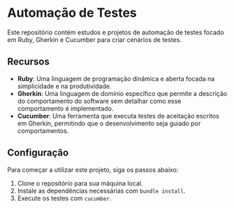 # Automação de Testes

Este repositório contém estudos e projetos de automação de testes focado em Ruby, Gherkin e Cucumber para criar cenários de testes.

## Recursos

- **Ruby**: Uma linguagem de programação dinâmica e aberta focada na simplicidade e na produtividade.
- **Gherkin**: Uma linguagem de domínio específico que permite a descrição do comportamento do software sem detalhar como esse comportamento é implementado.
- **Cucumber**: Uma ferramenta que executa testes de aceitação escritos em Gherkin, permitindo que o desenvolvimento seja guiado por comportamentos.
  
## Configuração

Para começar a utilizar este projeto, siga os passos abaixo:

1. Clone o repositório para sua máquina local.
2. Instale as dependências necessárias com `bundle install`.
3. Execute os testes com `cucumber`.
